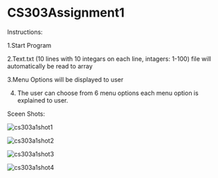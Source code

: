# CS303Assignment1
Instructions:

1.Start Program

2.Text.txt (10 lines with 10 integars on each line, intagers: 1-100) file will automatically be read to array

3.Menu Options will be displayed to user

4. The user can choose from 6 menu options each menu option is explained to user.



Sceen Shots:







![cs303a1shot1](https://github.com/Tarycx/CS303Assignment1/assets/113487474/814c5271-8b58-4437-be60-3c3191469398)

![cs303a1shot2](https://github.com/Tarycx/CS303Assignment1/assets/113487474/53100976-0e09-4d4e-b074-7b4a26cf44c6)

![cs303a1shot3](https://github.com/Tarycx/CS303Assignment1/assets/113487474/eece5cc1-55e8-4e85-b12b-c829014d8ff3)

![cs303a1shot4](https://github.com/Tarycx/CS303Assignment1/assets/113487474/83943074-091a-414e-a618-79f792bf1b2d)

